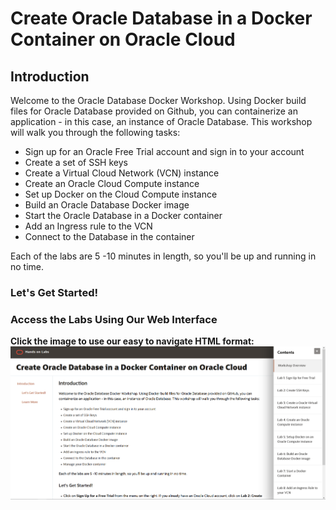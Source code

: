 # Create Oracle Database in a Docker Container on Oracle Cloud
## Introduction

Welcome to the Oracle Database Docker Workshop. Using Docker build files for Oracle Database provided on Github, you can containerize an application - in this case, an instance of Oracle Database. This workshop will walk you through the following tasks:

- Sign up for an Oracle Free Trial account and sign in to your account
- Create a set of SSH keys
- Create a Virtual Cloud Network (VCN) instance
- Create an Oracle Cloud Compute instance
- Set up Docker on the Cloud Compute instance
- Build an Oracle Database Docker image
- Start the Oracle Database in a Docker container
- Add an Ingress rule to the VCN
- Connect to the Database in the container

Each of the labs are 5 -10 minutes in length, so you'll be up and running in no time.

### **Let's Get Started!**

### Access the Labs Using Our Web Interface
**Click the image to use our easy to navigate HTML format:**
[![Oracle Database Docker Workshop](images/docker-database-workshop.png " ")](https://tmcginn.github.io/learning-library/data-management-library/database/docker/docker-database-workshop)
